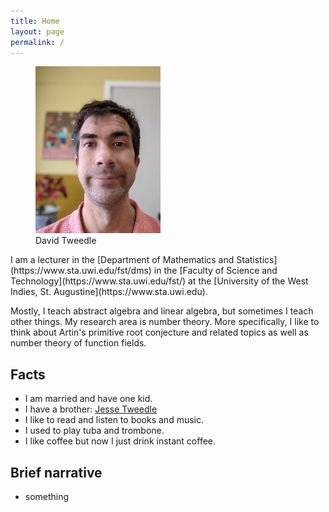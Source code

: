 ```yaml
---
title: Home
layout: page
permalink: /
---
```

<figure>
  <img src = "assets/david-tweedle-march-2020.jpg" width = "200px" alt = "David Tweedle">
  <figcaption>David Tweedle
  </figcaption>
</figure>
I am a lecturer in the [Department of Mathematics and Statistics](https://www.sta.uwi.edu/fst/dms) in the [Faculty of Science and Technology](https://www.sta.uwi.edu/fst/) at the [University of the West Indies, St. Augustine](https://www.sta.uwi.edu).

Mostly, I teach abstract algebra and linear algebra, but sometimes I teach other things.
My research area is number theory.
More specifically, I like to think about Artin's primitive root conjecture and related topics as well as number theory of function fields.

## Facts ##
- I am married and have one kid.
- I have a brother: [Jesse Tweedle](https://github.com/tweed1e)
- I like to read and listen to books and music.
- I used to play tuba and trombone.
- I like coffee but now I just drink instant coffee.

## Brief narrative
- something
